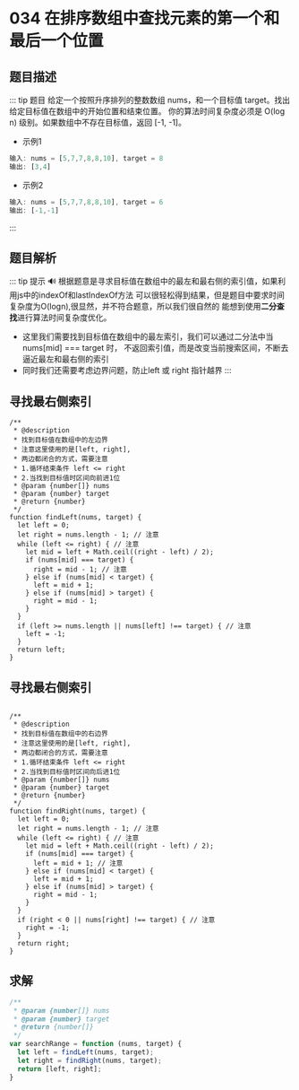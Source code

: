 # 034 在排序数组中查找元素的第一个和最后一个位置

## 题目描述
::: tip 题目
给定一个按照升序排列的整数数组 nums，和一个目标值 target。找出给定目标值在数组中的开始位置和结束位置。
你的算法时间复杂度必须是 O(log n) 级别。如果数组中不存在目标值，返回 [-1, -1]。
* 示例1
```js
输入: nums = [5,7,7,8,8,10], target = 8
输出: [3,4]
```
* 示例2
```js
输入: nums = [5,7,7,8,8,10], target = 6
输出: [-1,-1]
```
:::

## 题目解析 <Badge text="解法说明"/>
::: tip 提示
:loud_sound:
根据题意是寻求目标值在数组中的最左和最右侧的索引值，如果利用js中的indexOf和lastIndexOf方法
可以很轻松得到结果，但是题目中要求时间复杂度为O(logn),很显然，并不符合题意，所以我们很自然的
能想到使用**二分查找**进行算法时间复杂度优化。
* 这里我们需要找到目标值在数组中的最左索引，我们可以通过二分法中当nums[mid] === target 时，
不返回索引值，而是改变当前搜索区间，不断去逼近最左和最右侧的索引
* 同时我们还需要考虑边界问题，防止left 或 right 指针越界
:::

## 寻找最右侧索引
```js{14,15,18,25}
/**
 * @description
 * 找到目标值在数组中的左边界
 * 注意这里使用的是[left, right],
 * 两边都闭合的方式，需要注意
 * 1.循环结束条件 left <= right
 * 2.当找到目标值时区间向前进1位
 * @param {number[]} nums
 * @param {number} target
 * @return {number}
 */
function findLeft(nums, target) {
  let left = 0;
  let right = nums.length - 1; // 注意
  while (left <= right) { // 注意
    let mid = left + Math.ceil((right - left) / 2);
    if (nums[mid] === target) {
      right = mid - 1; // 注意
    } else if (nums[mid] < target) {
      left = mid + 1;
    } else if (nums[mid] > target) {
      right = mid - 1;
    }
  }
  if (left >= nums.length || nums[left] !== target) { // 注意
    left = -1;
  }
  return left;
}
```

## 寻找最右侧索引
```js{15,16,19,26}

/**
 * @description
 * 找到目标值在数组中的右边界
 * 注意这里使用的是[left, right],
 * 两边都闭合的方式，需要注意
 * 1.循环结束条件 left <= right
 * 2.当找到目标值时区间向后进1位
 * @param {number[]} nums
 * @param {number} target
 * @return {number}
 */
function findRight(nums, target) {
  let left = 0;
  let right = nums.length - 1; // 注意
  while (left <= right) { // 注意
    let mid = left + Math.ceil((right - left) / 2);
    if (nums[mid] === target) {
      left = mid + 1; // 注意
    } else if (nums[mid] < target) {
      left = mid + 1;
    } else if (nums[mid] > target) {
      right = mid - 1;
    }
  }
  if (right < 0 || nums[right] !== target) { // 注意
    right = -1;
  }
  return right;
}

```

## 求解
```js
/**
 * @param {number[]} nums
 * @param {number} target
 * @return {number[]}
 */
var searchRange = function (nums, target) {
  let left = findLeft(nums, target);
  let right = findRight(nums, target);
  return [left, right];
}
```